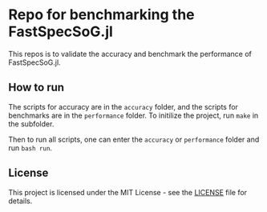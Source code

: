 # Repo for benchmarking the FastSpecSoG.jl

This repos is to validate the accuracy and benchmark the performance of FastSpecSoG.jl.

## How to run

The scripts for accuracy are in the `accuracy` folder, and the scripts for benchmarks are in the `performance` folder.
To initilize the project, run `make` in the subfolder.

Then to run all scripts, one can enter the `accuracy` or `performance` folder and run `bash run`.

## License

This project is licensed under the MIT License - see the [LICENSE](LICENSE) file for details.
